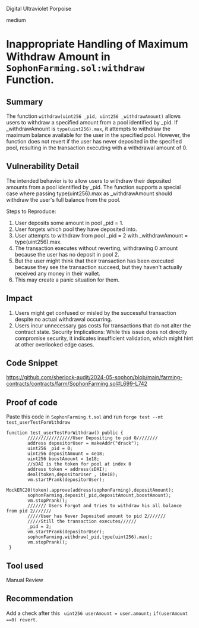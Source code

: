 Digital Ultraviolet Porpoise

medium

# Inappropriate Handling of Maximum Withdraw Amount in `SophonFarming.sol:withdraw` Function.

## Summary
The function `withdraw(uint256 _pid, uint256 _withdrawAmount)` allows users to withdraw a specified amount from a pool identified by _pid. If _withdrawAmount is `type(uint256).max`, it attempts to withdraw the maximum balance available for the user in the specified pool. However, the function does not revert if the user has never deposited in the specified pool, resulting in the transaction executing with a withdrawal amount of 0.

## Vulnerability Detail
The intended behavior is to allow users to withdraw their deposited amounts from a pool identified by _pid. The function supports a special case where passing type(uint256).max as _withdrawAmount should withdraw the user's full balance from the pool.

Steps to Reproduce:

1. User deposits some amount in pool _pid = 1.
2. User forgets which pool they have deposited into.
3. User attempts to withdraw from pool _pid = 2 with _withdrawAmount = type(uint256).max.
4. The transaction executes without reverting, withdrawing 0 amount because the user has no deposit in pool 2.
5. But the user might think that their transaction has been executed because they see the transaction succeed, but they haven't actually received any money in their wallet.
6. This may create a panic situation for them.


## Impact
1. Users might get confused or misled by the successful transaction despite no actual withdrawal occurring.
2. Users incur unnecessary gas costs for transactions that do not alter the contract state.
Security Implications: While this issue does not directly compromise security, it indicates insufficient validation, which might hint at other overlooked edge cases.


## Code Snippet

https://github.com/sherlock-audit/2024-05-sophon/blob/main/farming-contracts/contracts/farm/SophonFarming.sol#L699-L742



## Proof of code
Paste this code in `SophonFarming.t.sol` and run `forge test --mt test_userTestForWithdraw`
```solidity
function test_userTestForWithdraw() public {
        /////////////////User Depositing to pid 0////////
        address depositorUser = makeAddr("drack");
        uint256 _pid = 0;
        uint256 depositAmount = 4e18;
        uint256 boostAmount = 1e18;
        //sDAI is the token for pool at index 0
        address token = address(sDAI);
        deal(token,depositorUser , 10e18);
        vm.startPrank(depositorUser);
        MockERC20(token).approve(address(sophonFarming),depositAmount);
        sophonFarming.deposit(_pid,depositAmount,boostAmount);
        vm.stopPrank();
        /////// Users Forgot and tries to withdraw his all balance from pid 2///////
        /////User has Never Deposited amount to pid 2///////
        /////Still the transaction executes//////
        _pid = 2;
        vm.startPrank(depositorUser);
        sophonFarming.withdraw(_pid,type(uint256).max);
        vm.stopPrank();
 }
```

## Tool used

Manual Review

## Recommendation

Add a check after this ` uint256 userAmount = user.amount;`
`if(userAmount ==0) revert`.

